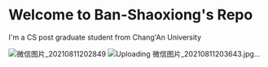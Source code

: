 # Welcome to Ban-Shaoxiong's Repo


I'm a CS post graduate student from Chang'An University



![微信图片_20210811202849](https://user-images.githubusercontent.com/50007184/161741582-b8579a4d-ac38-42c2-b75d-9b620df0ebb3.jpg)
![Uploading 微信图片_20210811203643.jpg…]()
